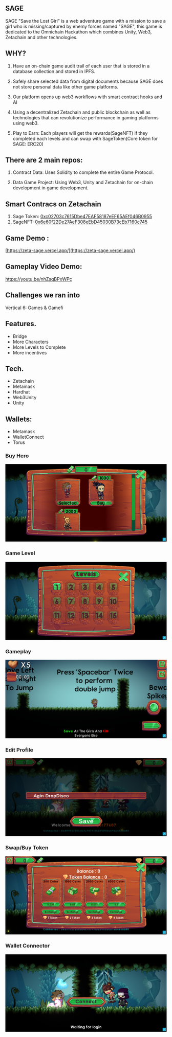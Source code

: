 ## SAGE
SAGE "Save the Lost Girl" is a web adventure game with a mission to save a girl who is missing/captured by enemy forces named "SAGE", this game is dedicated to the Omnichain Hackathon which combines Unity, Web3, Zetachain and other technologies.

## WHY?
1. Have an on-chain game audit trail of each user that is stored in a database collection and stored in IPFS.

2. Safely share selected data from digital documents because SAGE does not store personal data like other game platforms.

3. Our platform opens up web3 workflows with smart contract hooks and AI

4. Using a decentralized Zetachain and public blockchain as well as technologies that can revolutionize performance in gaming platforms using web3.

5. Play to Earn: Each players will get the rewards(SageNFT) if they completed each levels and can swap with SageToken(Core token for SAGE: ERC20)

## There are 2 main repos:
1. Contract Data: Uses Solidity to complete the entire Game Protocol.

2. Data Game Project: Using Web3, Unity and Zetachain for on-chain development in game development.

## Smart Contracs on Zetachain
1. Sage Token: [0xc02703c7615Dbe47EAF58187eEF65AEf046B0955](https://explorer.zetachain.com/address/0xc02703c7615Dbe47EAF58187eEF65AEf046B0955)
2. SageNFT: [0x6e60f22De27AeF308eEbD45030B73cEb7160c745](https://explorer.zetachain.com/address/0x6e60f22De27AeF308eEbD45030B73cEb7160c745)


## Game Demo : 
[https://zeta-sage.vercel.app/](https://zeta-sage.vercel.app/)

## Gameplay Video Demo: 
https://youtu.be/nhZsqBPxWPc


## Challenges we ran into
Vertical 6: Games & Gamefi

## Features.
- Bridge
- More Characters
- More Levels to Complete
- More incentives

## Tech.
- Zetachain
- Metamask
- Hardhat
- Web3Unity
- Unity

## Wallets:
- Metamask
- WalletConnect
- Torus

### Buy Hero
<p align ="center">
<img src="./images/buy_hero.png">
</p>

### Game Level
<p align ="center">
<img src="./images/game_level.png">
</p>

### Gameplay
<p align ="center">
<img src="./images/gameplay.png">
</p>

### Edit Profile
<p align ="center">
<img src="./images/profile_edit.png">
</p>

### Swap/Buy Token
<p align ="center">
<img src="./images/swap.png">
</p>

### Wallet Connector
<p align ="center">
<img src="./images/wallet_connect.png">
</p>
